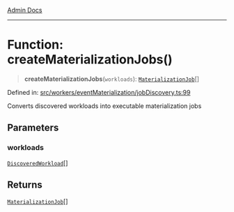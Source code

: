 [Admin Docs](/)

***

# Function: createMaterializationJobs()

> **createMaterializationJobs**(`workloads`): [`MaterializationJob`](../../executionEngine/interfaces/MaterializationJob.md)[]

Defined in: [src/workers/eventMaterialization/jobDiscovery.ts:99](https://github.com/gautam-divyanshu/talawa-api/blob/7e7d786bbd7356b22a3ba5029601eed88ff27201/src/workers/eventMaterialization/jobDiscovery.ts#L99)

Converts discovered workloads into executable materialization jobs

## Parameters

### workloads

[`DiscoveredWorkload`](../interfaces/DiscoveredWorkload.md)[]

## Returns

[`MaterializationJob`](../../executionEngine/interfaces/MaterializationJob.md)[]
